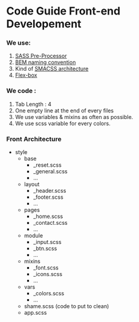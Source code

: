 # Code Guide Front-end Developement

### We use:

1. [SASS Pre-Processor](https://sass-lang.com/guide)
2. [BEM naming convention](http://getbem.com/naming/)
3. Kind of [SMACSS architecture](https://smacss.com/book/categorizing)
4. [Flex-box](https://flexbox.io/)

### We code :

1. Tab Length : 4
2. One empty line at the end of every files
3. We use variables & mixins as often as possible.
4. We use scss variable for every colors.

### Front Architecture

- style
    - base
        - _reset.scss
        - _general.scss
        - ...
    - layout
        - _header.scss
        - _footer.scss
        - ...        
    - pages
        - _home.scss
        - _contact.scss
        - ...        
    - module
        - _input.scss
        - _btn.scss
        - ...        
    - mixins
        - _font.scss
        - _icons.scss
        - ...        
    - vars
        - _colors.scss
        - ...        
    - shame.scss (code to put to clean)
    - app.scss
    
